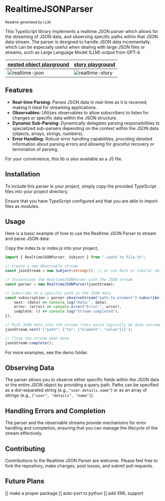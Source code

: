 # RealtimeJSONParser
<sub>Readme generated by LLM</sub>

This TypeScript library implements a realtime JSON parser which allows for the streaming of JSON data, and observing specific paths within that JSON data stream. The parser is designed to handle JSON data incrementally, which can be especially useful when dealing with large JSON files or streams, such as Large Language Model (LLM) output from GPT-4.

[nested object playground](https://emdiet.github.io/realtime-json/demo/demo.html) | [story playground](https://emdiet.github.io/realtime-json/demo/demo_story.html)
--|-- 
![realtime-json](https://github.com/emdiet/realtime-json/assets/6719169/45ef3fab-f589-4174-aab6-3b78c1d3ac6c) | ![realtime-story](https://github.com/emdiet/realtime-json/assets/6719169/162fa143-3dcd-40f2-9799-b3834a7e322e)

## Features

- **Real-time Parsing:** Parses JSON data in real-time as it is received, making it ideal for streaming applications.
- **Observables:** Utilizes observables to allow subscribers to listen for changes or specific data within the JSON structure.
- **Dynamic Sub-Parsing:** Dynamically delegates parsing responsibilities to specialized sub-parsers depending on the context within the JSON data (objects, arrays, strings, numbers).
- **Error Handling:** Robust error handling capabilities, providing detailed information about parsing errors and allowing for graceful recovery or termination of parsing.

For your convenience, this lib is also available as a JS file. 

## Installation

To include this parser in your project, simply copy the provided TypeScript files into your project directory.

Ensure that you have TypeScript configured and that you are able to import files as modules.

## Usage

Here is a basic example of how to use the Realtime JSON Parser to stream and parse JSON data:

Copy the index.ts or index.js into your project,

```typescript
import { RealtimeJSONParser, Subject } from "./path to file.ts";

// Create a new Observable stream
const jsonStream = new Subject<string>(); // or use RxJs or similar observables

// Instantiate the RealtimeJSONParser with the JSON stream
const parser = new RealtimeJSONParser(jsonStream);

// Subscribe to a specific path in the JSON data
const subscription = parser.observeStream("path.to.element").subscribe({
    next: (data) => console.log("Data:", data),
    error: (error) => console.error("Error:", error),
    complete: () => console.log("Stream completed"),
});

// Push JSON data into the stream (this would typically be done incrementally in a real application)
jsonStream.next('{"path": {"to": {"element": "value"}}}');

// Close the stream when done
jsonStream.complete();
```

For more examples, see the demo folder.

## Observing Data

The parser allows you to observe either specific fields within the JSON data or the entire JSON object by providing a query path. Paths can be specified as a dot-separated string (e.g., `"user.details.name"`) or as an array of strings (e.g., `["user", "details", "name"]`).

## Handling Errors and Completion

The parser and the observable streams provide mechanisms for error handling and completion, ensuring that you can manage the lifecycle of the stream effectively.

## Contributing

Contributions to the Realtime JSON Parser are welcome. Please feel free to fork the repository, make changes, post issues, and submit pull requests.

## Future Plans

[] make a proper package
[] auto-port to python
[] add XML support
